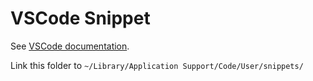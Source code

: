 # VSCode Snippet

See [VSCode documentation](https://code.visualstudio.com/docs/editor/userdefinedsnippets).

Link this folder to `~/Library/Application Support/Code/User/snippets/`
